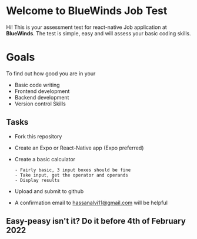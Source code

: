 # Welcome to BlueWinds Job Test

Hi! This is your assessment test for react-native Job application at **BlueWinds**. 
The test is simple, easy and will assess your basic coding skills. 


# Goals

To find out how good you are in your

- Basic code writing
- Frontend development 
- Backend development
- Version control Skills 

## Tasks

- Fork this repository
- Create an Expo or React-Native app (Expo preferred) 
- Create a basic calculator
      
      - Fairly basic, 3 input boxes should be fine
      - Take input, get the operator and operands 
      - Display results 
- Upload and submit to github
- A confirmation email to hassanalvi11@gmail.com will be helpful

## Easy-peasy isn't it? Do it before 4th of February 2022
